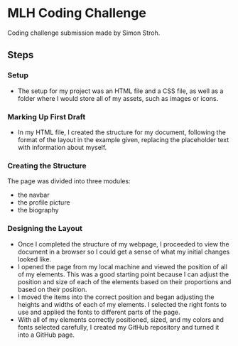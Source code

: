 # MLH Coding Challenge

Coding challenge submission made by Simon Stroh.

## Steps

  ### Setup
  - The setup for my project was an HTML file and a CSS file, as well as a folder where I would store all of my assets, such as images or icons.
  ### Marking Up First Draft
  - In my HTML file, I created the structure for my document, following the format of the layout in the example given, replacing the placeholder text with information about myself.
  ### Creating the Structure
  The page was divided into three modules:
  - the navbar
  - the profile picture
  - the biography
  ### Designing the Layout
  - Once I completed the structure of my webpage, I proceeded to view the document in a browser so I could get a sense of what my initial changes looked like.
  - I opened the page from my local machine and viewed the position of all of my elements. This was a good starting point because I can adjust the position and size of each of the elements based on their proportions and based on their position.
  - I moved the items into the correct position and began adjusting the heights and widths of each of my elements. I selected the right fonts to use and applied the fonts to different parts of the page.
  - With all of my elements correctly positioned, sized, and my colors and fonts selected carefully, I created my GitHub repository and turned it into a GitHub page.

